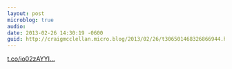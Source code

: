 ```yaml
---
layout: post
microblog: true
audio: 
date: 2013-02-26 14:30:19 -0600
guid: http://craigmcclellan.micro.blog/2013/02/26/t306501468326866944.html
---
```

[t.co/io02zAYYI...](http://t.co/io02zAYYIj)
